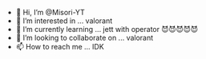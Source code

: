 - 👋 Hi, I’m @Misori-YT
- 👀 I’m interested in ... valorant 
- 🌱 I’m currently learning ... jett with operator 😈😈😈😈😈
- 💞️ I’m looking to collaborate on ... valorant 
- 📫 How to reach me ... IDK

<!---
Misori-YT/Misori-YT is a ✨ special ✨ repository because its `README.md` (this file) appears on your GitHub profile.
You can click the Preview link to take a look at your changes.
--->
